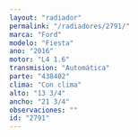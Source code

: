 ```yaml
---
layout: "radiador"
permalink: "/radiadores/2791/"
marca: "Ford"
modelo: "Fiesta"
ano: "2016"
motor: "L4 1.6"
transmision: "Automática"
parte: "438402"
clima: "Con clima"
alto: "13 3/4"
ancho: "21 3/4"
observaciones: ""
id: "2791"
---
```


